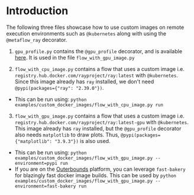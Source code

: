 # Introduction

The following three files showcase how to use custom images on remote execution environments such as `@kubernetes` along with using the `@metaflow_ray` decorator.

1. `gpu_profile.py` contains the `@gpu_profile` decorator, and is available [here](https://github.com/outerbounds/metaflow-gpu-profile). It is used in the file `flow_with_gpu_image.py`

2. `flow_with_cpu_image.py` contains a flow that uses a custom image i.e. `registry.hub.docker.com/rayproject/ray:latest` with `@kubernetes`. Since this image already has `ray` installed, we don't need `@pypi(packages={"ray": "2.39.0"})`.

- This can be run using: `python examples/custom_docker_images/flow_with_cpu_image.py run`

3. `flow_with_gpu_image.py` contains a flow that uses a custom image i.e. `registry.hub.docker.com/rayproject/ray:latest-gpu` with `@kubernetes`. This image already has `ray` installed, but the `@gpu_profile` decorator also needs `matplotlib` to draw plots. Thus, `@pypi(packages={"matplotlib": "3.9.3"})` is also used.

- This can be run using: `python examples/custom_docker_images/flow_with_gpu_image.py --environment=pypi run`
- If you are on the [Outerbounds](https://outerbounds.com/) platform, you can leverage `fast-bakery` for blazingly fast docker image builds. This can be used by `python examples/custom_docker_images/flow_with_gpu_image.py --environment=fast-bakery run`
